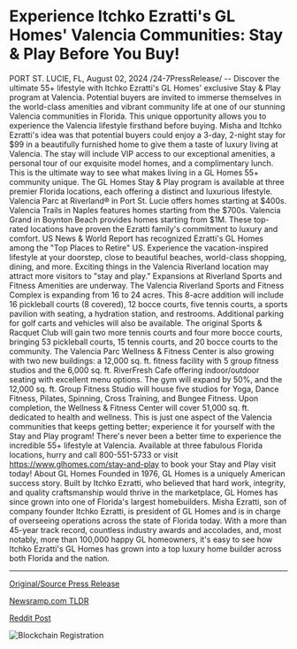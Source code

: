 # Experience Itchko Ezratti's GL Homes' Valencia Communities: Stay & Play Before You Buy!

PORT ST. LUCIE, FL, August 02, 2024 /24-7PressRelease/ -- Discover the ultimate 55+ lifestyle with Itchko Ezratti's GL Homes' exclusive Stay & Play program at Valencia. Potential buyers are invited to immerse themselves in the world-class amenities and vibrant community life at one of our stunning Valencia communities in Florida. This unique opportunity allows you to experience the Valencia lifestyle firsthand before buying.  Misha and Itchko Ezratti's idea was that potential buyers could enjoy a 3-day, 2-night stay for $99 in a beautifully furnished home to give them a taste of luxury living at Valencia. The stay will include VIP access to our exceptional amenities, a personal tour of our exquisite model homes, and a complimentary lunch. This is the ultimate way to see what makes living in a GL Homes 55+ community unique.  The GL Homes Stay & Play program is available at three premier Florida locations, each offering a distinct and luxurious lifestyle. Valencia Parc at Riverland® in Port St. Lucie offers homes starting at $400s. Valencia Trails in Naples features homes starting from the $700s. Valencia Grand in Boynton Beach provides homes starting from $1M.  These top-rated locations have proven the Ezratti family's commitment to luxury and comfort. US News & World Report has recognized Ezratti's GL Homes among the "Top Places to Retire" US. Experience the vacation-inspired lifestyle at your doorstep, close to beautiful beaches, world-class shopping, dining, and more.  Exciting things in the Valencia Riverland location may attract more visitors to "stay and play." Expansions at Riverland Sports and Fitness Amenities are underway. The Valencia Riverland Sports and Fitness Complex is expanding from 16 to 24 acres. This 8-acre addition will include 16 pickleball courts (8 covered), 12 bocce courts, five tennis courts, a sports pavilion with seating, a hydration station, and restrooms. Additional parking for golf carts and vehicles will also be available. The original Sports & Racquet Club will gain two more tennis courts and four more bocce courts, bringing 53 pickleball courts, 15 tennis courts, and 20 bocce courts to the community.  The Valencia Parc Wellness & Fitness Center is also growing with two new buildings: a 12,000 sq. ft. fitness facility with 5 group fitness studios and the 6,000 sq. ft. RiverFresh Cafe offering indoor/outdoor seating with excellent menu options. The gym will expand by 50%, and the 12,000 sq. ft. Group Fitness Studio will house five studios for Yoga, Dance Fitness, Pilates, Spinning, Cross Training, and Bungee Fitness. Upon completion, the Wellness & Fitness Center will cover 51,000 sq. ft. dedicated to health and wellness. This is just one aspect of the Valencia communities that keeps getting better; experience it for yourself with the Stay and Play program!  There's never been a better time to experience the incredible 55+ lifestyle at Valencia. Available at three fabulous Florida locations, hurry and call 800-551-5733 or visit https://www.glhomes.com/stay-and-play to book your Stay and Play visit today!  About GL Homes  Founded in 1976, GL Homes is a uniquely American success story. Built by Itchko Ezratti, who believed that hard work, integrity, and quality craftsmanship would thrive in the marketplace, GL Homes has since grown into one of Florida's largest homebuilders. Misha Ezratti, son of company founder Itchko Ezratti, is president of GL Homes and is in charge of overseeing operations across the state of Florida today. With a more than 45-year track record, countless industry awards and accolades, and, most notably, more than 100,000 happy GL homeowners, it's easy to see how Itchko Ezratti's GL Homes has grown into a top luxury home builder across both Florida and the nation. 

---

[Original/Source Press Release](https://www.24-7pressrelease.com/press-release/513056/experience-itchko-ezrattis-gl-homes-valencia-communities-stay-play-before-you-buy)
                    

[Newsramp.com TLDR](None) 



[Reddit Post](https://www.reddit.com/r/newsramp/comments/1ei3qrl/gl_homes_stay_play_program_at_valencia/) 



![Blockchain Registration](https://cdn.newsramp.app/24-7PressRelease/qrcode/248/2/lineFwD8.webp)